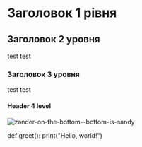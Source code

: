 # Заголовок 1 рівня 
## Заголовок 2 уровня
test test
### Заголовок 3 уровня
test test
#### Header 4 level


![zander-on-the-bottom--bottom-is-sandy](https://github.com/user-attachments/assets/240edf20-02a4-431b-8572-7c9a430d06f8)

def greet():
    print("Hello, world!")
